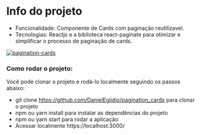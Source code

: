 

# Info do projeto

- Funcionalidade:  Componente de Cards com paginação reutilizavel.
- Tecnologias: Reactjs e a biblioteca react-paginate para otimizar e simplificar o processo de paginação de cards.

<a href="https://ibb.co/Fqy7M1x"><img src="https://i.ibb.co/84f8pwK/pagination-cards.png" alt="pagination-cards" border="0"></a>

### Como rodar o projeto:

Você pode clonar o projeto e rodá-lo localmente seguindo os passos abaixo:

- git clone https://github.com/DanielEgiidio/pagination_cards para clonar o projeto
- npm ou yarn install para instalar as dependências do projeto
- npm ou yarn start para rodar a aplicação
- Acessar localmente https://localhost:3000/
